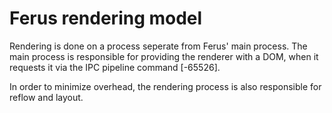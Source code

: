 # Ferus rendering model

Rendering is done on a process seperate from Ferus' main process.
The main process is responsible for providing the renderer with a DOM, when it
requests it via the IPC pipeline command [-65526].

In order to minimize overhead, the rendering process is also responsible for
reflow and layout.
